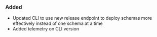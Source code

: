 ### Added
- Updated CLI to use new release endpoint to deploy schemas more effectively instead of one schema at a time
- Added telemetry on CLI version
